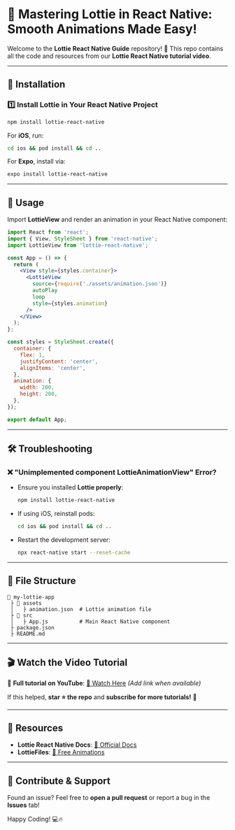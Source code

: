 # 🎥 Mastering Lottie in React Native: Smooth Animations Made Easy!

Welcome to the **Lottie React Native Guide** repository! 🚀 This repo contains all the code and resources from our **Lottie React Native tutorial video**.

---

## 🔧 Installation

### 1️⃣ Install Lottie in Your React Native Project

```sh
npm install lottie-react-native
```

For **iOS**, run:

```sh
cd ios && pod install && cd ..
```

For **Expo**, install via:

```sh
expo install lottie-react-native
```

---

## 🚀 Usage

Import **LottieView** and render an animation in your React Native component:

```jsx
import React from 'react';
import { View, StyleSheet } from 'react-native';
import LottieView from 'lottie-react-native';

const App = () => {
  return (
    <View style={styles.container}>
      <LottieView
        source={require('./assets/animation.json')}
        autoPlay
        loop
        style={styles.animation}
      />
    </View>
  );
};

const styles = StyleSheet.create({
  container: {
    flex: 1,
    justifyContent: 'center',
    alignItems: 'center',
  },
  animation: {
    width: 200,
    height: 200,
  },
});

export default App;
```

---

## 🛠 Troubleshooting

### ❌ "Unimplemented component LottieAnimationView" Error?
- Ensure you installed **Lottie properly**:
  ```sh
  npm install lottie-react-native
  ```
- If using iOS, reinstall pods:
  ```sh
  cd ios && pod install && cd ..
  ```
- Restart the development server:
  ```sh
  npx react-native start --reset-cache
  ```

---

## 📂 File Structure

```
📂 my-lottie-app
 ├️ 📂 assets
 │   ├️ animation.json  # Lottie animation file
 ├️ 📂 src
 │   ├️ App.js          # Main React Native component
 ├️ package.json
 ├️ README.md
```

---

## 🎬 Watch the Video Tutorial

🎥 **Full tutorial on YouTube**: [🔗 Watch Here](#) *(Add link when available)*  

If this helped, **star ⭐ the repo** and **subscribe for more tutorials!** 🚀

---

## 📝 Resources

- **Lottie React Native Docs**: [🔗 Official Docs](https://github.com/lottie-react-native/lottie-react-native)
- **LottieFiles**: [🔗 Free Animations](https://lottiefiles.com/)

---

## 🤝 Contribute & Support

Found an issue? Feel free to **open a pull request** or report a bug in the **Issues** tab!  

Happy Coding! 💻🔥

